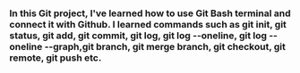 ### In this Git project, I've learned how to use Git Bash terminal and connect it with Github. I learned commands such as git init, git status, git add, git commit, git log, git log --oneline, git log --oneline --graph,git branch, git merge branch, git checkout, git remote, git push etc.       

